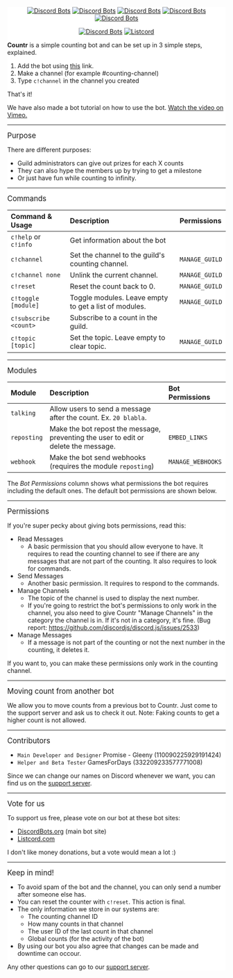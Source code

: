 <div style="background:white url(https://i.imgur.com/QiCG7sd.png) repeat fixed;">
<div align="center">
  
[![Discord Bots](https://discordbots.org/api/widget/status/467377486141980682.svg)](https://discordbots.org/bot/467377486141980682) [![Discord Bots](https://discordbots.org/api/widget/servers/467377486141980682.svg)](https://discordbots.org/bot/467377486141980682) [![Discord Bots](https://discordbots.org/api/widget/upvotes/467377486141980682.svg)](https://discordbots.org/bot/467377486141980682) [![Discord Bots](https://discordbots.org/api/widget/lib/467377486141980682.svg)](https://discordbots.org/bot/467377486141980682) [![Discord Bots](https://discordbots.org/api/widget/owner/467377486141980682.svg)](https://discordbots.org/bot/467377486141980682)

[![Discord Bots](https://discordbots.org/api/widget/467377486141980682.svg)](https://discordbots.org/bot/countr) [![Listcord](https://nuggetbot.com/listcord/embed.png?id=467377486141980682&datacolor=35383d&backgroundcolor=23272a&accentcolor=2c2f33&offlinecolor=43b581&onlinecolor=43b581&bottomcolor=7289da&datatextcolor=bababa&keytextcolor=737375)](https://listcord.com/bot/467377486141980682)

</div>

**Countr** is a simple counting bot and can be set up in 3 simple steps, explained.
1. Add the bot using [this](https://discordapp.com/api/oauth2/authorize?client_id=467377486141980682&permissions=11280&scope=bot) link. 
2. Make a channel (for example #counting-channel)
3. Type `c!channel` in the channel you created

That's it!

We have also made a bot tutorial on how to use the bot. [Watch the video on Vimeo.](https://vimeo.com/280228205)
** **
<big>Purpose</big>

There are different purposes:
- Guild administrators can give out prizes for each X counts
- They can also hype the members up by trying to get a milestone
- Or just have fun while counting to infinity.

** **
<big>Commands</big>

| Command & Usage       | Description                                           | Permissions    |
|:----------------------|:------------------------------------------------------|:---------------|
| `c!help` or `c!info`  | Get information about the bot                         |
| `c!channel`           | Set the channel to the guild's counting channel.      | `MANAGE_GUILD` |
| `c!channel none`      | Unlink the current channel.                           | `MANAGE_GUILD` |
| `c!reset`             | Reset the count back to 0.                            | `MANAGE_GUILD` |
| `c!toggle [module]`   | Toggle modules. Leave empty to get a list of modules. | `MANAGE_GUILD` |
| `c!subscribe <count>` | Subscribe to a count in the guild.                    |
| `c!topic [topic]`     | Set the topic. Leave empty to clear topic.            | `MANAGE_GUILD` |

** **
<big>Modules</big>

| Module      | Description                                                                          | Bot Permissions   |
|:------------|:-------------------------------------------------------------------------------------|:------------------|
| `talking`   | Allow users to send a message after the count. Ex. `20 blabla`.                      |
| `reposting` | Make the bot repost the message, preventing the user to edit or delete the message.  | `EMBED_LINKS`     |
| `webhook`   | Make the bot send webhooks (requires the module `reposting`)                         | `MANAGE_WEBHOOKS` |

The *Bot Permissions* column shows what permissions the bot requires including the default ones. The default bot permissions are shown below.

** **
<big>Permissions</big>

If you're super pecky about giving bots permissions, read this:
- Read Messages
	- A basic permission that you should allow everyone to have. It requires to read the counting channel to see if there are any messages that are not part of the counting. It also requires to look for commands.
- Send Messages
	- Another basic permission. It requires to respond to the commands.
- Manage Channels
	- The topic of the channel is used to display the next number.
	- If you're going to restrict the bot's permissions to only work in the channel, you also need to give Countr "Manage Channels" in the category the channel is in. If it's not in a category, it's fine. (Bug report: https://github.com/discordjs/discord.js/issues/2533) 
- Manage Messages
	- If a message is not part of the counting or not the next number in the counting, it deletes it.

If you want to, you can make these permissions only work in the counting channel.

** **
<big>Moving count from another bot</big>

We allow you to move counts from a previous bot to Countr. Just come to the support server and ask us to check it out.
Note: Faking counts to get a higher count is not allowed.

** **
<big>Contributors</big>

- `Main Developer and Designer` Promise - Gleeny (110090225929191424)
- `Helper and Beta Tester` GamesForDays (332209233577771008)

Since we can change our names on Discord whenever we want, you can find us on the [support server](https://discord.gg/JbHX5U3).

** **
<big>Vote for us</big>

To support us free, please vote on our bot at these bot sites:
- [DiscordBots.org](https://discordbots.org/bot/countr) (main bot site)
- [Listcord.com](https://listcord.com/bot/467377486141980682)

I don't like money donations, but a vote would mean a lot :)

** **
<big>Keep in mind!</big>

- To avoid spam of the bot and the channel, you can only send a number after someone else has.
- You can reset the counter with `c!reset`. This action is final.
- The only information we store in our systems are:
	- The counting channel ID
	- How many counts in that channel
	- The user ID of the last count in that channel
	- Global counts (for the activity of the bot)
- By using our bot you also agree that changes can be made and downtime can occour.

Any other questions can go to our [support server](https://discord.gg/JbHX5U3).
